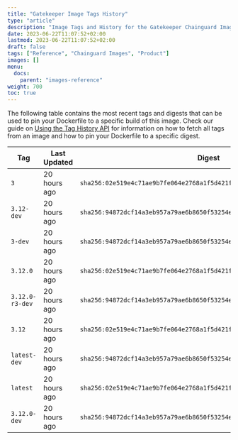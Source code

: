```yaml
---
title: "Gatekeeper Image Tags History"
type: "article"
description: "Image Tags and History for the Gatekeeper Chainguard Image"
date: 2023-06-22T11:07:52+02:00
lastmod: 2023-06-22T11:07:52+02:00
draft: false
tags: ["Reference", "Chainguard Images", "Product"]
images: []
menu:
  docs:
    parent: "images-reference"
weight: 700
toc: true
---
```


The following table contains the most recent tags and digests that can be used to pin your Dockerfile to a specific build of this image. Check our guide on [Using the Tag History API](/chainguard/chainguard-images/using-the-tag-history-api/) for information on how to fetch all tags from an image and how to pin your Dockerfile to a specific digest.

| Tag             | Last Updated | Digest                                                                    |
|-----------------|--------------|---------------------------------------------------------------------------|
| `3`             | 20 hours ago | `sha256:02e519e4c71ae9b7fe064e2768a1f5d421fd7d8f443a1e1c52648979db899112` |
| `3.12-dev`      | 20 hours ago | `sha256:94872dcf14a3eb957a79ae6b8650f53254e86a76326509370a61369692b4c8b1` |
| `3-dev`         | 20 hours ago | `sha256:94872dcf14a3eb957a79ae6b8650f53254e86a76326509370a61369692b4c8b1` |
| `3.12.0`        | 20 hours ago | `sha256:02e519e4c71ae9b7fe064e2768a1f5d421fd7d8f443a1e1c52648979db899112` |
| `3.12.0-r3-dev` | 20 hours ago | `sha256:94872dcf14a3eb957a79ae6b8650f53254e86a76326509370a61369692b4c8b1` |
| `3.12`          | 20 hours ago | `sha256:02e519e4c71ae9b7fe064e2768a1f5d421fd7d8f443a1e1c52648979db899112` |
| `latest-dev`    | 20 hours ago | `sha256:94872dcf14a3eb957a79ae6b8650f53254e86a76326509370a61369692b4c8b1` |
| `latest`        | 20 hours ago | `sha256:02e519e4c71ae9b7fe064e2768a1f5d421fd7d8f443a1e1c52648979db899112` |
| `3.12.0-dev`    | 20 hours ago | `sha256:94872dcf14a3eb957a79ae6b8650f53254e86a76326509370a61369692b4c8b1` |
